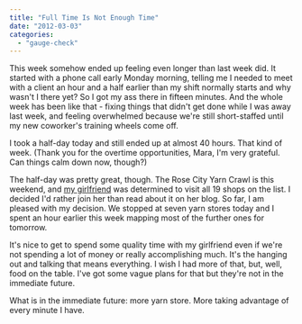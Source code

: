 ```yaml
---
title: "Full Time Is Not Enough Time"
date: "2012-03-03"
categories: 
  - "gauge-check"
---
```


This week somehow ended up feeling even longer than last week did. It started with a phone call early Monday morning, telling me I needed to meet with a client an hour and a half earlier than my shift normally starts and why wasn't I there yet? So I got my ass there in fifteen minutes. And the whole week has been like that - fixing things that didn't get done while I was away last week, and feeling overwhelmed because we're still short-staffed until my new coworker's training wheels come off.

I took a half-day today and still ended up at almost 40 hours. That kind of week. (Thank you for the overtime opportunities, Mara, I'm very grateful. Can things calm down now, though?)

The half-day was pretty great, though. The Rose City Yarn Crawl is this weekend, and [my girlfriend](http://rippingback.wordpress.com) was determined to visit all 19 shops on the list. I decided I'd rather join her than read about it on her blog. So far, I am pleased with my decision. We stopped at seven yarn stores today and I spent an hour earlier this week mapping most of the further ones for tomorrow.

It's nice to get to spend some quality time with my girlfriend even if we're not spending a lot of money or really accomplishing much. It's the hanging out and talking that means everything. I wish I had more of that, but, well, food on the table. I've got some vague plans for that but they're not in the immediate future.

What is in the immediate future: more yarn store. More taking advantage of every minute I have.
